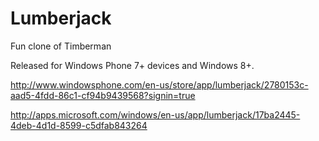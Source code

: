 Lumberjack
==========

Fun clone of Timberman

Released for Windows Phone 7+ devices and Windows 8+.

http://www.windowsphone.com/en-us/store/app/lumberjack/2780153c-aad5-4fdd-86c1-cf94b9439568?signin=true

http://apps.microsoft.com/windows/en-us/app/lumberjack/17ba2445-4deb-4d1d-8599-c5dfab843264
